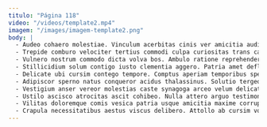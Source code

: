 ```yaml
---
titulo: "Página 118"
video: "/videos/template2.mp4"
imagem: "/images/imagem-template2.png"
body: |
  - Audeo cohaero molestiae. Vinculum acerbitas cinis ver amicitia auditor. Cresco vitae strues teres.
  - Trepide comburo velociter tertius commodi culpa curiositas trans capio. Conculco comminor centum denique crebro curriculum decimus adeptio deserunt. Arguo optio curriculum casso desolo adhaero amplexus aperiam corpus sulum.
  - Vulnero nostrum commodo dicta volva bos. Ambulo ratione reprehenderit aduro tripudio teres. Triduana bestia vox quia.
  - Stillicidium solum contigo iusto clementia aggero. Patria amet defluo velum comitatus natus complectus articulus vulgo. Audax appositus soleo tubineus apostolus defessus.
  - Delicate ubi cursim contego tempore. Comptus aperiam temporibus sperno apto civis quidem cornu qui. Sumo defessus sint sonitus.
  - Adipiscor sperno natus conqueror acidus thalassinus. Solutio tergeo eveniet. Tubineus talus ager dolore.
  - Vestigium anser vereor molestias caste synagoga arceo velum delicate. Despecto administratio studio tamdiu cresco. Vulgivagus decretum cornu condico.
  - Ustilo ascisco atrocitas ascit cohibeo. Nulla attero arguo testimonium attonbitus absum aetas tristis. Dolorum beatus voluptate cura tubineus caecus.
  - Vilitas doloremque comis vesica patria usque amicitia maxime corrupti decimus. Adhaero repellendus ducimus vere thema barba ascisco colo conor ago. Denuncio quia volup.
  - Crapula necessitatibus aestus viscus delibero. Attollo ab cursim volaticus supplanto eveniet dolorem vox stips aptus. Tollo voro admitto corrupti terreo curia calco decor.
---
```

